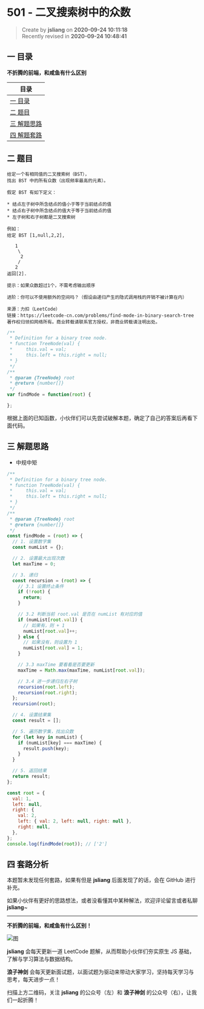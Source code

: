 501 - 二叉搜索树中的众数
===

> Create by **jsliang** on **2020-09-24 10:11:18**  
> Recently revised in **2020-09-24 10:48:41**

## 一 目录

**不折腾的前端，和咸鱼有什么区别**

| 目录 |
| --- |
| [一 目录](#chapter-one) |
| [二 题目](#chapter-two) |
| [三 解题思路](#chapter-three) |
| [四 解题套路](#chapter-four) |

## 二 题目



```
给定一个有相同值的二叉搜索树（BST），
找出 BST 中的所有众数（出现频率最高的元素）。

假定 BST 有如下定义：

* 结点左子树中所含结点的值小于等于当前结点的值
* 结点右子树中所含结点的值大于等于当前结点的值
* 左子树和右子树都是二叉搜索树

例如：
给定 BST [1,null,2,2],

   1
    \
     2
    /
   2
返回[2].

提示：如果众数超过1个，不需考虑输出顺序

进阶：你可以不使用额外的空间吗？（假设由递归产生的隐式调用栈的开销不被计算在内）

来源：力扣（LeetCode）
链接：https://leetcode-cn.com/problems/find-mode-in-binary-search-tree
著作权归领扣网络所有。商业转载请联系官方授权，非商业转载请注明出处。
```

```js
/**
 * Definition for a binary tree node.
 * function TreeNode(val) {
 *     this.val = val;
 *     this.left = this.right = null;
 * }
 */
/**
 * @param {TreeNode} root
 * @return {number[]}
 */
var findMode = function(root) {

};
```

根据上面的已知函数，小伙伴们可以先尝试破解本题，确定了自己的答案后再看下面代码。

## 三 解题思路



* 中规中矩

```js
/**
 * Definition for a binary tree node.
 * function TreeNode(val) {
 *     this.val = val;
 *     this.left = this.right = null;
 * }
 */
/**
 * @param {TreeNode} root
 * @return {number[]}
 */
const findMode = (root) => {
  // 1. 设置数字集
  const numList = {};

  // 2. 设置最大出现次数
  let maxTime = 0;

  // 3. 递归
  const recursion = (root) => {
    // 3.1 设置终止条件
    if (!root) {
      return;
    }

    // 3.2 判断当前 root.val 是否在 numList 有对应的值
    if (numList[root.val]) {
      // 如果有，则 + 1
      numList[root.val]++;
    } else {
      // 如果没有，则设置为 1
      numList[root.val] = 1;
    }

    // 3.3 maxTime 要看看是否要更新
    maxTime = Math.max(maxTime, numList[root.val]);

    // 3.4 进一步递归左右子树
    recursion(root.left);
    recursion(root.right);
  };
  recursion(root);

  // 4. 设置结果集
  const result = [];

  // 5. 遍历数字集，找出众数
  for (let key in numList) {
    if (numList[key] === maxTime) {
      result.push(key);
    }
  }

  // 5. 返回结果
  return result;
};

const root = {
  val: 1,
  left: null,
  right: {
    val: 2,
    left: { val: 2, left: null, right: null },
    right: null,
  },
};
console.log(findMode(root)); // ['2']
```

## 四 套路分析



本题暂未发现任何套路，如果有但是 **jsliang** 后面发现了的话，会在 GitHub 进行补充。

如果小伙伴有更好的思路想法，或者没看懂其中某种解法，欢迎评论留言或者私聊 **jsliang**~

---

**不折腾的前端，和咸鱼有什么区别！**

![图](https://github.com/LiangJunrong/document-library/blob/master/public-repertory/img/z-index-small.png?raw=true)

**jsliang** 会每天更新一道 LeetCode 题解，从而帮助小伙伴们夯实原生 JS 基础，了解与学习算法与数据结构。

**浪子神剑** 会每天更新面试题，以面试题为驱动来带动大家学习，坚持每天学习与思考，每天进步一点！

扫描上方二维码，关注 **jsliang** 的公众号（左）和 **浪子神剑** 的公众号（右），让我们一起折腾！

